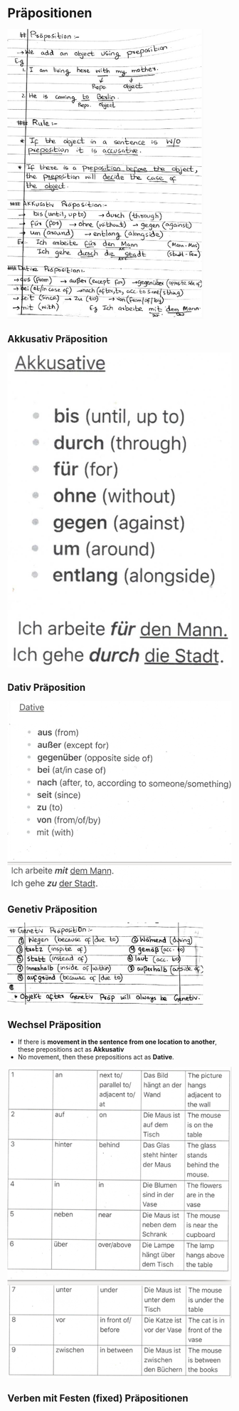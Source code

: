 # Präpositionen

![Prapositionen](https://github.com/rameshjes/german/blob/master/images/preposition.png)

## Akkusativ Präposition

![Akkusativ Präposition](https://github.com/rameshjes/german/blob/master/images/akku_prap.png)


## Dativ Präposition

![Dativ Präposition](https://github.com/rameshjes/german/blob/master/images/dat_prap.png)

## Genetiv Präposition
![Genetiv Präposition](https://github.com/rameshjes/german/blob/master/images/genitiv_prap.png)

## Wechsel Präposition
* If there is **movement in the sentence from one location to another**, these prepositions act as **Akkusativ**
* No movement, then these prepositions act as **Dative**.


![Wechsel Präposition](https://github.com/rameshjes/german/blob/master/images/wechsel_prap.png)


## Verben mit Festen (fixed) Präpositionen
